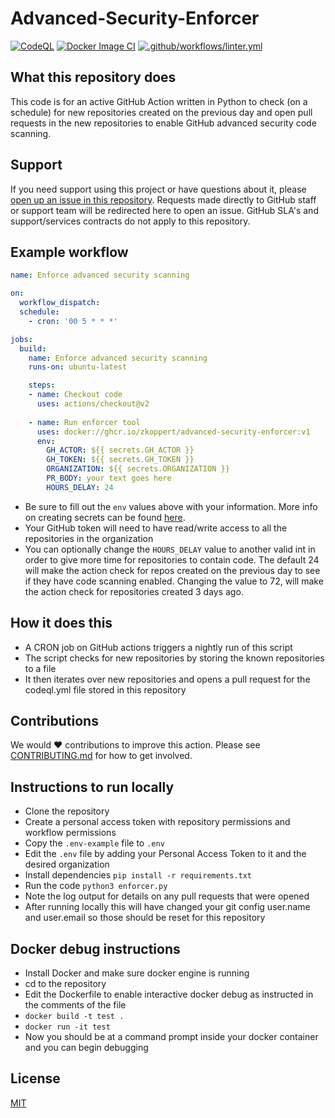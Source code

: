 # Advanced-Security-Enforcer
[![CodeQL](https://github.com/zkoppert/advanced-security-enforcer/actions/workflows/codeql-analysis.yml/badge.svg)](https://github.com/zkoppert/advanced-security-enforcer/actions/workflows/codeql-analysis.yml)
[![Docker Image CI](https://github.com/zkoppert/advanced-security-enforcer/actions/workflows/docker-image.yml/badge.svg)](https://github.com/zkoppert/advanced-security-enforcer/actions/workflows/docker-image.yml)
[![.github/workflows/linter.yml](https://github.com/zkoppert/advanced-security-enforcer/actions/workflows/linter.yml/badge.svg)](https://github.com/zkoppert/advanced-security-enforcer/actions/workflows/linter.yml)

## What this repository does
This code is for an active GitHub Action written in Python to check (on a schedule) for new repositories created on the previous day and open pull requests in the new repositories to enable GitHub advanced security code scanning.

## Support
If you need support using this project or have questions about it, please [open up an issue in this repository](https://github.com/zkoppert/advanced-security-enforcer/issues). Requests made directly to GitHub staff or support team will be redirected here to open an issue. GitHub SLA's and support/services contracts do not apply to this repository.

## Example workflow
```yaml
name: Enforce advanced security scanning

on:
  workflow_dispatch:
  schedule:
    - cron: '00 5 * * *'

jobs:
  build:
    name: Enforce advanced security scanning
    runs-on: ubuntu-latest

    steps:
    - name: Checkout code
      uses: actions/checkout@v2
    
    - name: Run enforcer tool
      uses: docker://ghcr.io/zkoppert/advanced-security-enforcer:v1
      env:
        GH_ACTOR: ${{ secrets.GH_ACTOR }}
        GH_TOKEN: ${{ secrets.GH_TOKEN }}
        ORGANIZATION: ${{ secrets.ORGANIZATION }}
        PR_BODY: your text goes here
        HOURS_DELAY: 24
```
- Be sure to fill out the `env` values above with your information. More info on creating secrets can be found [here](https://docs.github.com/en/actions/security-guides/encrypted-secrets).
- Your GitHub token will need to have read/write access to all the repositories in the organization
- You can optionally change the `HOURS_DELAY` value to another valid int in order to give more time for repositories to contain code. The default 24 will make the action check for repos created on the previous day to see if they have code scanning enabled. Changing the value to 72, will make the action check for repositories created 3 days ago.

## How it does this
- A CRON job on GitHub actions triggers a nightly run of this script
- The script checks for new repositories by storing the known repositories to a file
- It then iterates over new repositories and opens a pull request for the codeql.yml file stored in this repository

## Contributions
We would :heart: contributions to improve this action. Please see [CONTRIBUTING.md](./CONTRIBUTING.md) for how to get involved.

## Instructions to run locally
- Clone the repository
- Create a personal access token with repository permissions and workflow permissions
- Copy the `.env-example` file to `.env`
- Edit the `.env` file by adding your Personal Access Token to it and the desired organization
- Install dependencies `pip install -r requirements.txt`
- Run the code `python3 enforcer.py`
- Note the log output for details on any pull requests that were opened
- After running locally this will have changed your git config user.name and user.email so those should be reset for this repository

## Docker debug instructions
- Install Docker and make sure docker engine is running
- cd to the repository
- Edit the Dockerfile to enable interactive docker debug as instructed in the comments of the file
- `docker build -t test .`
- `docker run -it test`
- Now you should be at a command prompt inside your docker container and you can begin debugging

## License
[MIT](./LICENSE)
